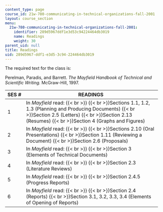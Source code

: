 ```yaml
---
content_type: page
course_id: 21w-780-communicating-in-technical-organizations-fall-2001
layout: course_section
menu:
  21w-780-communicating-in-technical-organizations-fall-2001:
    identifier: 289d5967ddf1e3d53c94224464db3019
    name: Readings
    weight: 30
parent_uid: null
title: Readings
uid: 289d5967-ddf1-e3d5-3c94-224464db3019
---
```


The required text for the class is:

Perelman, Paradis, and Barrett. _The Mayfield Handbook of Technical and Scientific Writing._ McGraw-Hill, 1997.

| SES # | READINGS |
| --- | --- |
| 1 | In _Mayfield_ read:  {{< br >}}  {{< br >}}Sections 1.1, 1.2, 1.3 (Planning and Producing Documents)  {{< br >}}Section 2.5 (Letters)  {{< br >}}Section 2.13 (Resumes)  {{< br >}}Section 4 (Graphs and Figures) |
| 2 | In _Mayfield_ read:  {{< br >}}  {{< br >}}Sections 2.10 (Oral Presentations)  {{< br >}}Section 1.11 (Reviewing a Document)  {{< br >}}Section 2.6 (Proposals) |
| 3 | In _Mayfield_ read:  {{< br >}}  {{< br >}}Section 3 (Elements of Technical Documents) |
| 4 | In _Mayfield_ read:  {{< br >}}  {{< br >}}Section 2.3 (Literature Reviews) |
| 5 | In _Mayfield_ read:  {{< br >}}  {{< br >}}Section 2.4.5 (Progress Reports) |
| 6 | In _Mayfield_ read:  {{< br >}}  {{< br >}}Section 2.4 (Reports)  {{< br >}}Section 3.1, 3.2, 3.3, 3.4 (Elements of Opening of Reports)